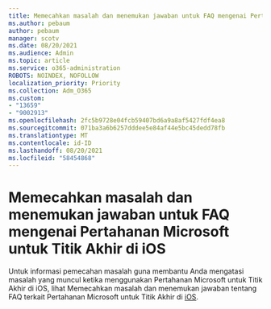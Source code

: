 ```yaml
---
title: Memecahkan masalah dan menemukan jawaban untuk FAQ mengenai Pertahanan Microsoft untuk Titik Akhir di iOS
ms.author: pebaum
author: pebaum
manager: scotv
ms.date: 08/20/2021
ms.audience: Admin
ms.topic: article
ms.service: o365-administration
ROBOTS: NOINDEX, NOFOLLOW
localization_priority: Priority
ms.collection: Adm_O365
ms.custom:
- "13659"
- "9002913"
ms.openlocfilehash: 2fc5b9728e04fcb59407bd6a9a8af5427fdf4ea8
ms.sourcegitcommit: 071ba3a6b6257dddee5e84af44e5bc45dedd78fb
ms.translationtype: MT
ms.contentlocale: id-ID
ms.lasthandoff: 08/20/2021
ms.locfileid: "58454868"
---
```

# <a name="troubleshoot-issues-and-find-answers-to-faqs-on-microsoft-defender-for-endpoint-on-ios"></a>Memecahkan masalah dan menemukan jawaban untuk FAQ mengenai Pertahanan Microsoft untuk Titik Akhir di iOS

Untuk informasi pemecahan masalah guna membantu Anda mengatasi masalah yang muncul ketika menggunakan Pertahanan Microsoft untuk Titik Akhir di iOS, lihat Memecahkan masalah dan menemukan jawaban tentang FAQ terkait Pertahanan Microsoft untuk Titik Akhir di [iOS](https://docs.microsoft.com/microsoft-365/security/defender-endpoint/ios-troubleshoot).